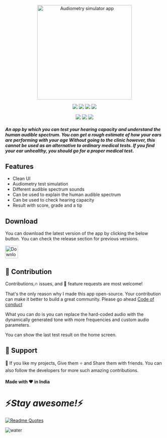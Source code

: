 <p align="center"><img alt="Audiometry simulator app" height="300" src="https://th.bing.com/th/id/OIG4.Lx7YXzou28lDvDq4M6y3?w=270&h=270&c=6&r=0&o=5&dpr=1.3&pid=ImgGn"></p>

<p align="center">
  <img src="https://img.shields.io/github/license/ErrorxCode/EarAcuity?style=for-the-badge">
  <img src="https://img.shields.io/github/stars/ErrorxCode/EarAcuity?style=for-the-badge">
  <img src="https://img.shields.io/github/issues/ErrorxCode/EarAcuity?color=red&style=for-the-badge">
  <img src="https://img.shields.io/github/forks/ErrorxCode/EarAcuity?color=teal&style=for-the-badge">
</p>

<p align="center">
  <img src="https://img.shields.io/badge/Author-Rahil--Khan-cyan?style=flat-square">
  <img src="https://img.shields.io/badge/Open%20Source-Yes-cyan?style=flat-square">
  <img src="https://img.shields.io/badge/Written%20In-Java-cyan?style=flat-square">
</p>

#####  An app by which you can test your hearing capacity and understand the human audible spectrum. You can get a rough estimate of how your ears are performing with your age Without going to the clinic however, this cannot be used as an alternative to ordinary medical tests. If you find your ear unhealthy, you should go for a proper medical test.


## Features

-   Clean UI
-   Audiometry test simulation
-   Different audible spectrum sounds
-   Can be used to explain the human audible spectrum
-   Can be used to check hearing capacity
-   Result with score, grade and a tip


## Download
You can download the latest version of the app by clicking the below button. You can check the release section for previous versions.

<a href="https://github.com/ErrorxCode/EarAcuity/releases/download/v1.0/EarAcuity.v1.0.apk"><img alt="Download" height=40 src="https://dabuttonfactory.com/button.png?t=Download now&f=Open+Sans-Bold&ts=25&tc=fff&hp=45&vp=20&c=11&bgt=unicolored&bgc=15d798"></a>


##  🎀 Contribution 
Contributions,🔥 issues, and 🥮 feature requests are most welcome!</p>

That's the only reason why I made this app open-source. Your contribution can make it better to build a great community. Please go ahead [Code of conduct](/CODE_OF_CONDUCT.md)

What you can do is you can replace the hard-coded audio with the dynamically generated tone with more frequencies and custom audio parameters.

You can show the last test result on the home screen.


## 🤝 Support
💙 If you like my projects, Give them ⭐ and Share them with friends. You can also follow the developers for more such amazing contributions.

#### Made with ❤️ in India

<h1 align='left'>⚡️<i>Stay awesome!</i>⚡️</h1>


[![Readme Quotes](https://quotes-github-readme.vercel.app/api?type=horizontal&theme=light)](https://github.com/piyushsuthar/github-readme-quotes)


![water](https://raw.githubusercontent.com/mayhemantt/mayhemantt/Update/svg/Bottom.svg)


